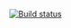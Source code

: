 [![Build status](https://ci.appveyor.com/api/projects/status/a2yy9r78psuhr46d/branch/main?svg=true)](https://ci.appveyor.com/project/orlovaaa/ra-listing/branch/main)